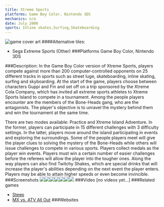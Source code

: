 ```yaml
---
title: Xtreme Sports
platforms: Game Boy Color, Nintendo 3DS
mechanics: n/a
date: July 2000
sports: Inline skates,Surfing,Skateboarding
---
```

![game cover art](//images.igdb.com/igdb/image/upload/t_cover_big/u8tgjrbzzhjkkuaxhpms.jpg "Logo Title Text 1")
####Alternative tiles:
* Sega Extreme Sports (Other)
###Platforms
Game Boy Color, Nintendo 3DS

###Description:
In the Game Boy Color version of Xtreme Sports, players compete against more than 200 computer-controlled opponents on 25 different tracks in sports such as street luge, skateboarding, inline skating, surfing and skyboarding. At the start of the game, players choose between characters Guppi and Fin and set off on a trip sponsored by the Xtreme Cola Company, which has invited all extreme sports athletes to Xtreme Sports Island to compete in a tournament. Among the people players encounter are the members of the Bone-Heads gang, who are the antagonists. The player's objective is to unravel the mystery behind them and win the tournament at the same time. 
 
There are two modes available: Practice and Xtreme Island Adventure. In the former, players can participate in 15 different challenges with 3 difficulty settings. In the latter, players move around the island participating in events and exploring the surroundings. Some of the people players meet will give the player clues to solving the mystery of the Bone-Heads while others will issue challenges to compete in various sports. Players collect medals as the player win events. Players must win a certain number of easier challenges before the referees will allow the player into the tougher ones. Along the way players can also find Twitchy Shakes, which are special drinks that will increase the player's abilities depending on the next event the player enters. Players may be able to attain higher speeds or even become invincible.
###Screenshots
<a target="_blank" rel="noopener noreferrer" href="//images.igdb.com/igdb/image/upload/t_cover_big/jh3e4icrkvbr4u5q0z5r.jpg"><img src="//images.igdb.com/igdb/image/upload/t_thumb/jh3e4icrkvbr4u5q0z5r.jpg"/></a><a target="_blank" rel="noopener noreferrer" href="//images.igdb.com/igdb/image/upload/t_cover_big/xow4diplh3lmn3x5wzah.jpg"><img src="//images.igdb.com/igdb/image/upload/t_thumb/xow4diplh3lmn3x5wzah.jpg"/></a><a target="_blank" rel="noopener noreferrer" href="//images.igdb.com/igdb/image/upload/t_cover_big/n3xp7xxbmcnnh0pm3otw.jpg"><img src="//images.igdb.com/igdb/image/upload/t_thumb/n3xp7xxbmcnnh0pm3otw.jpg"/></a><a target="_blank" rel="noopener noreferrer" href="//images.igdb.com/igdb/image/upload/t_cover_big/cl5izs5xvxqazcuvojaw.jpg"><img src="//images.igdb.com/igdb/image/upload/t_thumb/cl5izs5xvxqazcuvojaw.jpg"/></a><a target="_blank" rel="noopener noreferrer" href="//images.igdb.com/igdb/image/upload/t_cover_big/x7w7led9ecndnz6jeovd.jpg"><img src="//images.igdb.com/igdb/image/upload/t_thumb/x7w7led9ecndnz6jeovd.jpg"/></a><a target="_blank" rel="noopener noreferrer" href="//images.igdb.com/igdb/image/upload/t_cover_big/tbnb6x8bsnyikvzwdhcx.jpg"><img src="//images.igdb.com/igdb/image/upload/t_thumb/tbnb6x8bsnyikvzwdhcx.jpg"/></a><a target="_blank" rel="noopener noreferrer" href="//images.igdb.com/igdb/image/upload/t_cover_big/rx3fnyhk0weustfxbl56.jpg"><img src="//images.igdb.com/igdb/image/upload/t_thumb/rx3fnyhk0weustfxbl56.jpg"/></a>
###Video
[no videos yet...]
###Related games
* [Steep](/games/steep-19554/)
* [MX vs. ATV All Out](/games/mx-vs-atv-all-out-67625/)
###Websites

